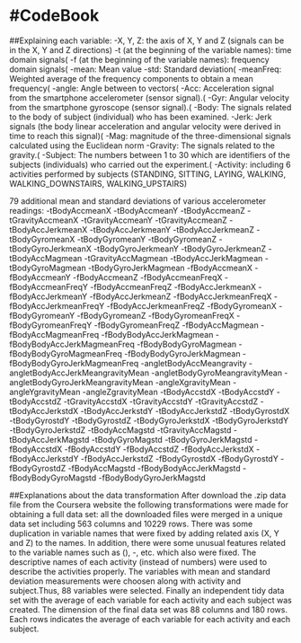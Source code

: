 #CodeBook
========

##Explaining each variable:
-X, Y, Z: the axis of X, Y and Z (signals can be in the X, Y and Z directions) 
-t (at the beginning of the variable names): time domain signals(
-f (at the beginning of the variable names): frequency domain signals(
-mean: Mean value
-std: Standard deviation(
-meanFreq: Weighted average of the frequency components to obtain a mean frequency(
-angle: Angle between to vectors(
-Acc: Acceleration signal from the smartphone accelerometer (sensor signal).(
-Gyr: Angular velocity from the smartphone gyroscope (sensor signal).(
-Body: The signals related to the body of subject (individual) who has been examined. 
-Jerk: Jerk signals (the body linear acceleration and angular velocity were derived in time to reach this signal)(
-Mag: magnitude of the three-dimensional signals calculated using the Euclidean norm 
-Gravity: The signals related to the gravity.(
-Subject: The numbers between 1 to 30 which are identifiers of the subjects (individuals) who carried out the experiment.(
-Activity: including 6 activities performed by subjects (STANDING, SITTING, LAYING, WALKING, WALKING_DOWNSTAIRS, WALKING_UPSTAIRS)

79 additional mean and standard deviations of various accelerometer readings:
-tBodyAccmeanX
-tBodyAccmeanY
-tBodyAccmeanZ
-tGravityAccmeanX
-tGravityAccmeanY
-tGravityAccmeanZ
-tBodyAccJerkmeanX
-tBodyAccJerkmeanY
-tBodyAccJerkmeanZ
-tBodyGyromeanX
-tBodyGyromeanY
-tBodyGyromeanZ
-tBodyGyroJerkmeanX
-tBodyGyroJerkmeanY
-tBodyGyroJerkmeanZ
-tBodyAccMagmean
-tGravityAccMagmean
-tBodyAccJerkMagmean 
-tBodyGyroMagmean
-tBodyGyroJerkMagmean 
-fBodyAccmeanX
-fBodyAccmeanY
-fBodyAccmeanZ
-fBodyAccmeanFreqX
-fBodyAccmeanFreqY
-fBodyAccmeanFreqZ
-fBodyAccJerkmeanX
-fBodyAccJerkmeanY
-fBodyAccJerkmeanZ
-fBodyAccJerkmeanFreqX 
-fBodyAccJerkmeanFreqY 
-fBodyAccJerkmeanFreqZ 
-fBodyGyromeanX
-fBodyGyromeanY
-fBodyGyromeanZ
-fBodyGyromeanFreqX
-fBodyGyromeanFreqY
-fBodyGyromeanFreqZ
-fBodyAccMagmean
-fBodyAccMagmeanFreq
-fBodyBodyAccJerkMagmean
-fBodyBodyAccJerkMagmeanFreq
-fBodyBodyGyroMagmean
-fBodyBodyGyroMagmeanFreq
-fBodyBodyGyroJerkMagmean
-fBodyBodyGyroJerkMagmeanFreq
-angletBodyAccMeangravity
-angletBodyAccJerkMeangravityMean 
-angletBodyGyroMeangravityMean
-angletBodyGyroJerkMeangravityMean 
-angleXgravityMean
-angleYgravityMean
-angleZgravityMean
-tBodyAccstdX
-tBodyAccstdY
-tBodyAccstdZ
-tGravityAccstdX
-tGravityAccstdY
-tGravityAccstdZ
-tBodyAccJerkstdX 
-tBodyAccJerkstdY 
-tBodyAccJerkstdZ 
-tBodyGyrostdX
-tBodyGyrostdY
-tBodyGyrostdZ
-tBodyGyroJerkstdX
-tBodyGyroJerkstdY
-tBodyGyroJerkstdZ
-tBodyAccMagstd
-tGravityAccMagstd
-tBodyAccJerkMagstd
-tBodyGyroMagstd
-tBodyGyroJerkMagstd
-fBodyAccstdX
-fBodyAccstdY
-fBodyAccstdZ
-fBodyAccJerkstdX
-fBodyAccJerkstdY
-fBodyAccJerkstdZ
-fBodyGyrostdX
-fBodyGyrostdY
-fBodyGyrostdZ
-fBodyAccMagstd
-fBodyBodyAccJerkMagstd 
-fBodyBodyGyroMagstd
-fBodyBodyGyroJerkMagstd

##Explanations about the data transformation
After download the .zip data file from the Coursera website the following transformations were made for obtaining a full data set: all the downloaded files were merged in a unique data set including 563 columns and 10229 rows. There was some duplication in variable names that were fixed by adding related axis (X, Y and Z) to the names. In addition, there were some unusual features related to the variable names such as (), -, etc. which also were fixed.
The descriptive names of each activity (instead of numbers) were used to describe the activities properly. The variables with mean and standard deviation measurements were choosen along with activity and subject.Thus, 88 variables were selected. Finally an independent tidy data set with the average of each variable for each activity and each subject was created. The dimension of the final data set was 88 columns and 180 rows. Each rows indicates the average of each variable for each activity and each subject.
